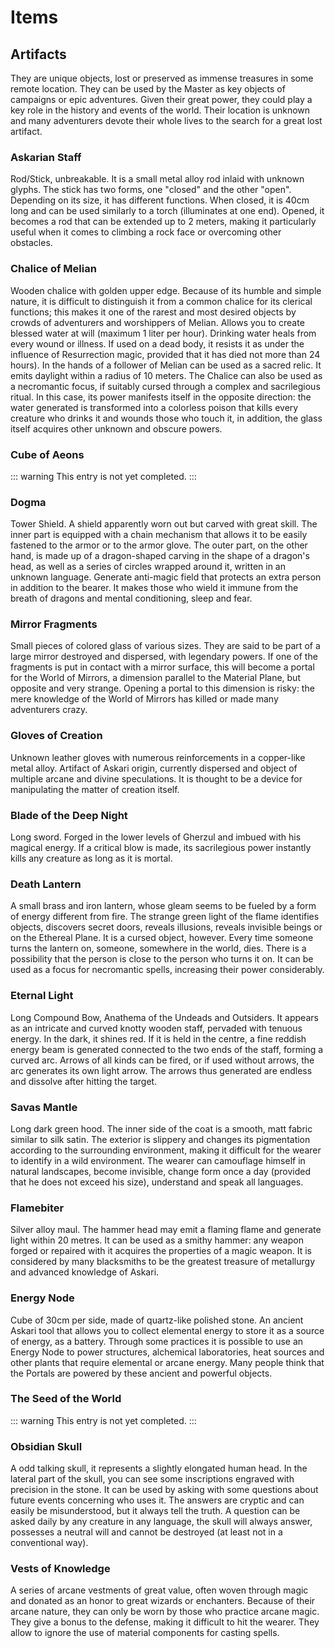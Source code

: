 # Items

## Artifacts

They are unique objects, lost or preserved as immense treasures in some remote location. They can be used by the Master as key objects of campaigns or epic adventures.
Given their great power, they could play a key role in the history and events of the world. Their location is unknown and many adventurers devote their whole lives to the search for a great lost artifact.

### Askarian Staff

Rod/Stick, unbreakable. It is a small metal alloy rod inlaid with unknown glyphs. The stick has two forms, one "closed" and the other "open". Depending on its size, it has different functions. When closed, it is 40cm long and can be used similarly to a torch (illuminates at one end). Opened, it becomes a rod that can be extended up to 2 meters, making it particularly useful when it comes to climbing a rock face or overcoming other obstacles.

### Chalice of Melian

Wooden chalice with golden upper edge. Because of its humble and simple nature, it is difficult to distinguish it from a common chalice for its clerical functions; this makes it one of the rarest and most desired objects by crowds of adventurers and worshippers of Melian. Allows you to create blessed water at will (maximum 1 liter per hour). Drinking water heals from every wound or illness. If used on a dead body, it resists it as under the influence of Resurrection magic, provided that it has died not more than 24 hours). In the hands of a follower of Melian can be used as a sacred relic. It emits daylight within a radius of 10 meters. The Chalice can also be used as a necromantic focus, if suitably cursed through a complex and sacrilegious ritual. In this case, its power manifests itself in the opposite direction: the water generated is transformed into a colorless poison that kills every creature who drinks it and wounds those who touch it, in addition, the glass itself acquires other unknown and obscure powers.

### Cube of Aeons

::: warning
This entry is not yet completed.
:::

### Dogma

Tower Shield. A shield apparently worn out but carved with great skill. The inner part is equipped with a chain mechanism that allows it to be easily fastened to the armor or to the armor glove. The outer part, on the other hand, is made up of a dragon-shaped carving in the shape of a dragon's head, as well as a series of circles wrapped around it, written in an unknown language. Generate anti-magic field that protects an extra person in addition to the bearer. It makes those who wield it immune from the breath of dragons and mental conditioning, sleep and fear.

### Mirror Fragments

Small pieces of colored glass of various sizes. They are said to be part of a large mirror destroyed and dispersed, with legendary powers. If one of the fragments is put in contact with a mirror surface, this will become a portal for the World of Mirrors, a dimension parallel to the Material Plane, but opposite and very strange. Opening a portal to this dimension is risky: the mere knowledge of the World of Mirrors has killed or made many adventurers crazy.

### Gloves of Creation

Unknown leather gloves with numerous reinforcements in a copper-like metal alloy. Artifact of Askari origin, currently dispersed and object of multiple arcane and divine speculations. It is thought to be a device for manipulating the matter of creation itself.

### Blade of the Deep Night

Long sword. Forged in the lower levels of Gherzul and imbued with his magical energy. If a critical blow is made, its sacrilegious power instantly kills any creature as long as it is mortal.

### Death Lantern

A small brass and iron lantern, whose gleam seems to be fueled by a form of energy different from fire. The strange green light of the flame identifies objects, discovers secret doors, reveals illusions, reveals invisible beings or on the Ethereal Plane. It is a cursed object, however. Every time someone turns the lantern on, someone, somewhere in the world, dies. There is a possibility that the person is close to the person who turns it on. It can be used as a focus for necromantic spells, increasing their power considerably.

### Eternal Light

Long Compound Bow, Anathema of the Undeads and Outsiders. It appears as an intricate and curved knotty wooden staff, pervaded with tenuous energy. In the dark, it shines red. If it is held in the centre, a fine reddish energy beam is generated connected to the two ends of the staff, forming a curved arc. Arrows of all kinds can be fired, or if used without arrows, the arc generates its own light arrow. The arrows thus generated are endless and dissolve after hitting the target.

### Savas Mantle

Long dark green hood. The inner side of the coat is a smooth, matt fabric similar to silk satin. The exterior is slippery and changes its pigmentation according to the surrounding environment, making it difficult for the wearer to identify in a wild environment. The wearer can camouflage himself in natural landscapes, become invisible, change form once a day (provided that he does not exceed his size), understand and speak all languages.

### Flamebiter

Silver alloy maul. The hammer head may emit a flaming flame and generate light within 20 metres. It can be used as a smithy hammer: any weapon forged or repaired with it acquires the properties of a magic weapon. It is considered by many blacksmiths to be the greatest treasure of metallurgy and advanced knowledge of Askari.

### Energy Node

Cube of 30cm per side, made of quartz-like polished stone. An ancient Askari tool that allows you to collect elemental energy to store it as a source of energy, as a battery. Through some practices it is possible to use an Energy Node to power structures, alchemical laboratories, heat sources and other plants that require elemental or arcane energy. Many people think that the Portals are powered by these ancient and powerful objects.

### The Seed of the World

::: warning
This entry is not yet completed.
:::

### Obsidian Skull

A odd talking skull, it represents a slightly elongated human head. In the lateral part of the skull, you can see some inscriptions engraved with precision in the stone. It can be used by asking with some questions about future events concerning who uses it. The answers are cryptic and can easily be misunderstood, but it always tell the truth. A question can be asked daily by any creature in any language, the skull will always answer, possesses a neutral will and cannot be destroyed (at least not in a conventional way).

### Vests of Knowledge

A series of arcane vestments of great value, often woven through magic and donated as an honor to great wizards or enchanters. Because of their arcane nature, they can only be worn by those who practice arcane magic. They give a bonus to the defense, making it difficult to hit the wearer. They allow to ignore the use of material components for casting spells.
